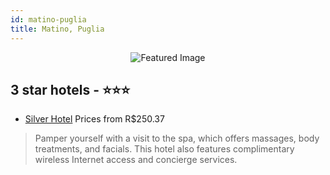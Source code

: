 ```yaml
---
id: matino-puglia
title: Matino, Puglia
---
```


<center><img src="https://i.travelapi.com/hotels/23000000/22270000/22263400/22263339/0706d9a8_z.jpg" alt="Featured Image" /></center>


##  3 star hotels - ⭐️⭐️⭐️

-    [Silver Hotel](https://us.hurb.com/hotels/matino/silver-hotel-JNP-JP030626?cmp=18055) Prices from R$250.37
   > Pamper yourself with a visit to the spa, which offers massages, body treatments, and facials. This hotel also features complimentary wireless Internet access and concierge services.
